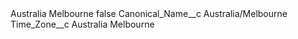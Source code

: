 <?xml version="1.0" encoding="UTF-8"?>
<CustomMetadata xmlns="http://soap.sforce.com/2006/04/metadata" xmlns:xsi="http://www.w3.org/2001/XMLSchema-instance" xmlns:xsd="http://www.w3.org/2001/XMLSchema">
    <label>Australia Melbourne</label>
    <protected>false</protected>
    <values>
        <field>Canonical_Name__c</field>
        <value xsi:type="xsd:string">Australia/Melbourne</value>
    </values>
    <values>
        <field>Time_Zone__c</field>
        <value xsi:type="xsd:string">Australia Melbourne</value>
    </values>
</CustomMetadata>
